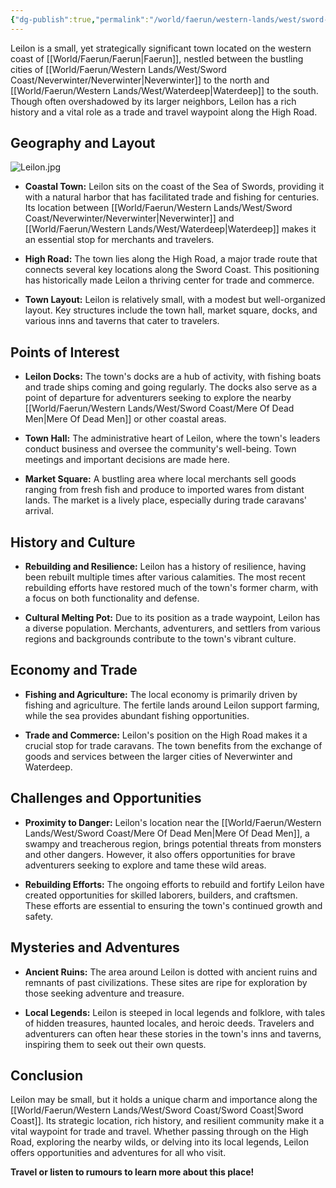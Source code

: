```yaml
---
{"dg-publish":true,"permalink":"/world/faerun/western-lands/west/sword-coast/leilon/"}
---
```


Leilon is a small, yet strategically significant town located on the western coast of [[World/Faerun/Faerun\|Faerun]], nestled between the bustling cities of [[World/Faerun/Western Lands/West/Sword Coast/Neverwinter/Neverwinter\|Neverwinter]] to the north and [[World/Faerun/Western Lands/West/Waterdeep\|Waterdeep]] to the south. Though often overshadowed by its larger neighbors, Leilon has a rich history and a vital role as a trade and travel waypoint along the High Road.
## Geography and Layout

![Leilon.jpg](/img/user/Images/Locations/West/Sword%20Coast/Leilon.jpg)

- **Coastal Town:** Leilon sits on the coast of the Sea of Swords, providing it with a natural harbor that has facilitated trade and fishing for centuries. Its location between [[World/Faerun/Western Lands/West/Sword Coast/Neverwinter/Neverwinter\|Neverwinter]] and [[World/Faerun/Western Lands/West/Waterdeep\|Waterdeep]] makes it an essential stop for merchants and travelers.

- **High Road:** The town lies along the High Road, a major trade route that connects several key locations along the Sword Coast. This positioning has historically made Leilon a thriving center for trade and commerce.

- **Town Layout:** Leilon is relatively small, with a modest but well-organized layout. Key structures include the town hall, market square, docks, and various inns and taverns that cater to travelers.

## Points of Interest

- **Leilon Docks:** The town's docks are a hub of activity, with fishing boats and trade ships coming and going regularly. The docks also serve as a point of departure for adventurers seeking to explore the nearby [[World/Faerun/Western Lands/West/Sword Coast/Mere Of Dead Men\|Mere Of Dead Men]] or other coastal areas.

- **Town Hall:** The administrative heart of Leilon, where the town's leaders conduct business and oversee the community's well-being. Town meetings and important decisions are made here.

- **Market Square:** A bustling area where local merchants sell goods ranging from fresh fish and produce to imported wares from distant lands. The market is a lively place, especially during trade caravans' arrival.

## History and Culture

- **Rebuilding and Resilience:** Leilon has a history of resilience, having been rebuilt multiple times after various calamities. The most recent rebuilding efforts have restored much of the town's former charm, with a focus on both functionality and defense.

- **Cultural Melting Pot:** Due to its position as a trade waypoint, Leilon has a diverse population. Merchants, adventurers, and settlers from various regions and backgrounds contribute to the town's vibrant culture.

## Economy and Trade

- **Fishing and Agriculture:** The local economy is primarily driven by fishing and agriculture. The fertile lands around Leilon support farming, while the sea provides abundant fishing opportunities.

- **Trade and Commerce:** Leilon's position on the High Road makes it a crucial stop for trade caravans. The town benefits from the exchange of goods and services between the larger cities of Neverwinter and Waterdeep.

## Challenges and Opportunities

- **Proximity to Danger:** Leilon's location near the [[World/Faerun/Western Lands/West/Sword Coast/Mere Of Dead Men\|Mere Of Dead Men]], a swampy and treacherous region, brings potential threats from monsters and other dangers. However, it also offers opportunities for brave adventurers seeking to explore and tame these wild areas.

- **Rebuilding Efforts:** The ongoing efforts to rebuild and fortify Leilon have created opportunities for skilled laborers, builders, and craftsmen. These efforts are essential to ensuring the town's continued growth and safety.

## Mysteries and Adventures

- **Ancient Ruins:** The area around Leilon is dotted with ancient ruins and remnants of past civilizations. These sites are ripe for exploration by those seeking adventure and treasure.

- **Local Legends:** Leilon is steeped in local legends and folklore, with tales of hidden treasures, haunted locales, and heroic deeds. Travelers and adventurers can often hear these stories in the town's inns and taverns, inspiring them to seek out their own quests.

## Conclusion

Leilon may be small, but it holds a unique charm and importance along the [[World/Faerun/Western Lands/West/Sword Coast/Sword Coast\|Sword Coast]]. Its strategic location, rich history, and resilient community make it a vital waypoint for trade and travel. Whether passing through on the High Road, exploring the nearby wilds, or delving into its local legends, Leilon offers opportunities and adventures for all who visit.

**Travel or listen to rumours to learn more about this place!**